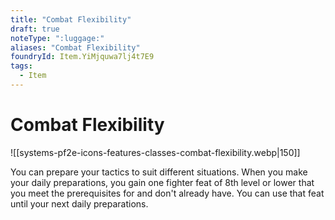 ```yaml
---
title: "Combat Flexibility"
draft: true
noteType: ":luggage:"
aliases: "Combat Flexibility"
foundryId: Item.YiMjquwa7lj4t7E9
tags:
  - Item
---
```


# Combat Flexibility
![[systems-pf2e-icons-features-classes-combat-flexibility.webp|150]]

You can prepare your tactics to suit different situations. When you make your daily preparations, you gain one fighter feat of 8th level or lower that you meet the prerequisites for and don't already have. You can use that feat until your next daily preparations.
